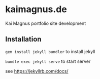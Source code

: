 # kaimagnus.de
 Kai Magnus portfolio site development


## Installation

``gem install jekyll bundler`` to install jekyll

``bundle exec jekyll serve`` to start server

see https://jekyllrb.com/docs/